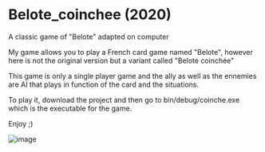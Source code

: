 # Belote_coinchee (2020)
A classic game of "Belote" adapted on computer

My game allows you to play a French card game named "Belote", however here is not the original version but a variant called "Belote coinchée"

This game is only a single player game and the ally as well as the ennemies are AI that plays in function of the card and the situations.

To play it, download the project and then go to bin/debug/coinche.exe which is the executable for the game.

Enjoy ;)

![image](https://user-images.githubusercontent.com/72990665/161940687-fb737dd2-176f-4f3c-a340-7aa61749f3de.png)
